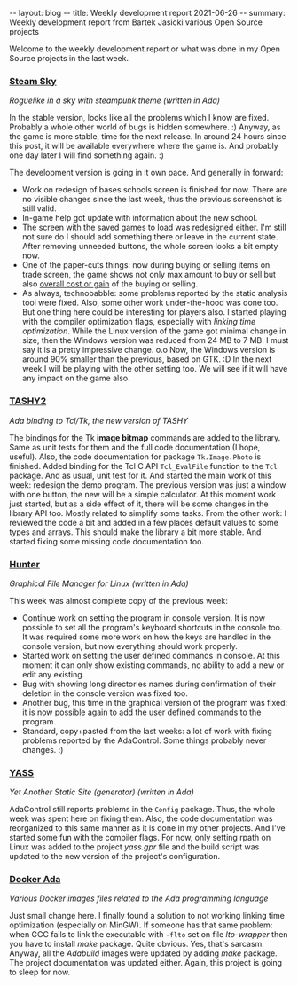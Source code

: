 -- layout: blog
-- title: Weekly development report 2021-06-26
-- summary: Weekly development report from Bartek Jasicki various Open Source projects

Welcome to the weekly development report or what was done in my Open Source
projects in the last week.

### [Steam Sky](https://www.laeran.pl/repositories/steamsky)

*Roguelike in a sky with steampunk theme (written in Ada)*

In the stable version, looks like all the problems which I know are fixed.
Probably a whole other world of bugs is hidden somewhere. :) Anyway, as the
game is more stable, time for the next release. In around 24 hours since this
post, it will be available everywhere where the game is. And probably one day
later I will find something again. :)

The development version is going in it own pace. And generally in forward:

* Work on redesign of bases schools screen is finished for now. There are no
  visible changes since the last week, thus the previous screenshot is still
  valid.
* In-game help got update with information about the new school.
* The screen with the saved games to load was [redesigned](https://imgur.com/bYQxJpG)
  either. I'm still not sure do I should add something there or leave in the
  current state. After removing unneeded buttons, the whole screen looks a bit
  empty now.
* One of the paper-cuts things: now during buying or selling items on trade
  screen, the game shows not only max amount to buy or sell but also
  [overall cost or gain](https://imgur.com/sYI0wrP) of the buying or selling.
* As always, technobabble: some problems reported by the static analysis tool
  were fixed. Also, some other work under-the-hood was done too. But one thing
  here could be interesting for players also. I started playing with the
  compiler optimization flags, especially with *linking time optimization*.
  While the Linux version of the game got minimal change in size, then the
  Windows version was reduced from 24 MB to 7 MB. I must say it is a pretty
  impressive change. o.o Now, the Windows version is around 90% smaller than
  the previous, based on GTK. :D In the next week I will be playing with the
  other setting too. We will see if it will have any impact on the game also.

### [TASHY2](https://www.laeran.pl/repositories/tashy2)

*Ada binding to Tcl/Tk, the new version of TASHY*

The bindings for the Tk **image bitmap** commands are added to the library.
Same as unit tests for them and the full code documentation (I hope, useful).
Also, the code documentation for package `Tk.Image.Photo` is finished. Added
binding for the Tcl C API `Tcl_EvalFile` function to the `Tcl` package. And as
usual, unit test for it. And started the main work of this week: redesign the
demo program. The previous version was just a window with one button, the new
will be a simple calculator. At this moment work just started, but as a side
effect of it, there will be some changes in the library API too. Mostly related
to simplify some tasks. From the other work: I reviewed the code a bit and
added in a few places default values to some types and arrays. This should make
the library a bit more stable. And started fixing some missing code
documentation too.

### [Hunter](https://www.laeran.pl/repositories/hunter)

*Graphical File Manager for Linux (written in Ada)*

This week was almost complete copy of the previous week:

* Continue work on setting the program in console version. It is now possible
  to set all the program's keyboard shortcuts in the console too. It was
  required some more work on how the keys are handled in the console version,
  but now everything should work properly.
* Started work on setting the user defined commands in console. At this moment
  it can only show existing commands, no ability to add a new or edit any
  existing.
* Bug with showing long directories names during confirmation of their deletion
  in the console version was fixed too.
* Another bug, this time in the graphical version of the program was fixed: it
  is now possible again to add the user defined commands to the program.
* Standard, copy+pasted from the last weeks: a lot of work with fixing problems
  reported by the AdaControl. Some things probably never changes. :)

### [YASS](https://www.laeran.pl/repositories/yass)

*Yet Another Static Site (generator) (written in Ada)*

AdaControl still reports problems in the `Config` package. Thus, the whole week
was spent here on fixing them. Also, the code documentation was reorganized to
this same manner as it is done in my other projects. And I've started some fun
with the compiler flags. For now, only setting rpath on Linux was added to the
project *yass.gpr* file and the build script was updated to the new version of
the project's configuration.

### [Docker Ada](https://www.laeran.pl/repositories/dockerada)

*Various Docker images files related to the Ada programming language*

Just small change here. I finally found a solution to not working linking time
optimization (especially on MinGW). If someone has that same problem:
when GCC fails to link the executable with `-flto` set on file *lto-wrapper*
then you have to install *make* package. Quite obvious. Yes, that's sarcasm.
Anyway, all the *Adabuild* images were updated by adding *make* package. The
project documentation was updated either. Again, this project is going to sleep
for now.
